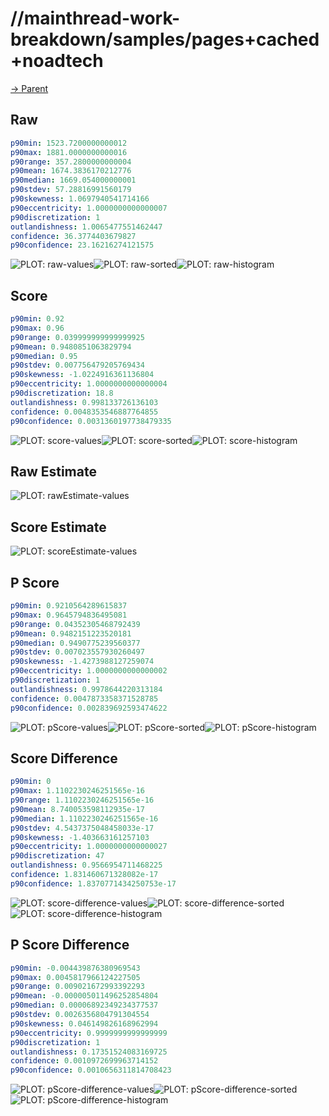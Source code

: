 
# //mainthread-work-breakdown/samples/pages+cached+noadtech

[→ Parent](../..)


## Raw


```yaml
p90min: 1523.7200000000012
p90max: 1881.0000000000016
p90range: 357.2800000000004
p90mean: 1674.3836170212776
p90median: 1669.054000000001
p90stdev: 57.28816991560179
p90skewness: 1.0697940541714166
p90eccentricity: 1.0000000000000007
p90discretization: 1
outlandishness: 1.0065477551462447
confidence: 36.3774403679827
p90confidence: 23.16216274121575

```

![PLOT: raw-values](./raw/values.svg)![PLOT: raw-sorted](./raw/sorted.svg)![PLOT: raw-histogram](./raw/histogram.svg)
## Score


```yaml
p90min: 0.92
p90max: 0.96
p90range: 0.039999999999999925
p90mean: 0.9480851063829794
p90median: 0.95
p90stdev: 0.007756479205769434
p90skewness: -1.0224916361136804
p90eccentricity: 1.0000000000000004
p90discretization: 18.8
outlandishness: 0.998133726136103
confidence: 0.0048353546887764855
p90confidence: 0.0031360197738479335

```

![PLOT: score-values](./score/values.svg)![PLOT: score-sorted](./score/sorted.svg)![PLOT: score-histogram](./score/histogram.svg)
## Raw Estimate

![PLOT: rawEstimate-values](./rawEstimate/values.svg)
## Score Estimate

![PLOT: scoreEstimate-values](./scoreEstimate/values.svg)
## P Score


```yaml
p90min: 0.9210564289615837
p90max: 0.9645794836495081
p90range: 0.04352305468792439
p90mean: 0.9482151223520181
p90median: 0.9490775239560377
p90stdev: 0.007023557930260497
p90skewness: -1.4273988127259074
p90eccentricity: 1.0000000000000002
p90discretization: 1
outlandishness: 0.9978644220313184
confidence: 0.0047873358371528785
p90confidence: 0.002839692593474622

```

![PLOT: pScore-values](./pScore/values.svg)![PLOT: pScore-sorted](./pScore/sorted.svg)![PLOT: pScore-histogram](./pScore/histogram.svg)
## Score Difference


```yaml
p90min: 0
p90max: 1.1102230246251565e-16
p90range: 1.1102230246251565e-16
p90mean: 8.740053598112935e-17
p90median: 1.1102230246251565e-16
p90stdev: 4.5437375048458033e-17
p90skewness: -1.403663161257103
p90eccentricity: 1.0000000000000027
p90discretization: 47
outlandishness: 0.9566954711468225
confidence: 1.831460671328082e-17
p90confidence: 1.8370771434250753e-17

```

![PLOT: score-difference-values](./score-difference/values.svg)![PLOT: score-difference-sorted](./score-difference/sorted.svg)![PLOT: score-difference-histogram](./score-difference/histogram.svg)
## P Score Difference


```yaml
p90min: -0.004439876380969543
p90max: 0.0045817966124227505
p90range: 0.009021672993392293
p90mean: -0.000005011496252854804
p90median: 0.00006892349234377537
p90stdev: 0.0026356804791304554
p90skewness: 0.046149826168962994
p90eccentricity: 0.9999999999999999
p90discretization: 1
outlandishness: 0.17351524083169725
confidence: 0.0010972699963714152
p90confidence: 0.0010656311814708423

```

![PLOT: pScore-difference-values](./pScore-difference/values.svg)![PLOT: pScore-difference-sorted](./pScore-difference/sorted.svg)![PLOT: pScore-difference-histogram](./pScore-difference/histogram.svg)